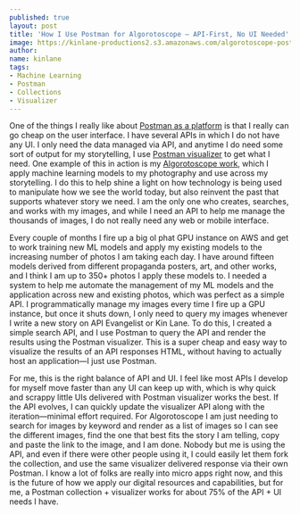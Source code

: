 ```yaml
---
published: true
layout: post
title: 'How I Use Postman for Algorotoscope — API-First, No UI Needed'
image: https://kinlane-productions2.s3.amazonaws.com/algorotoscope-postman-collection-visualizer.png
author:
name: kinlane
tags:
- Machine Learning
- Postman
- Collections
- Visualizer
---
```

One of the things I really like about [Postman as a platform](https://www.postman.com/) is that I really can go cheap on the user interface. I have several APIs in which I do not have any UI. I only need the data managed via API, and anytime I do need some sort of output for my storytelling, I use [Postman visualizer](https://learning.postman.com/docs/sending-requests/visualizer/) to get what I need. One example of this in action is my [Algorotoscope work](https://algorithmic.rotoscope.work/), which I apply machine learning models to my photography and use across my storytelling. I do this to help shine a light on how technology is being used to manipulate how we see the world today, but also reinvent the past that supports whatever story we need. I am the only one who creates, searches, and works with my images, and while I need an API to help me manage the thousands of images, I do not really need any web or mobile interface.

Every couple of months I fire up a big ol phat GPU instance on AWS and get to work training new ML models and apply my existing models to the increasing number of photos I am taking each day. I have around fifteen models derived from different propaganda posters, art, and other works, and I think I am up to 350+ photos I apply these models to. I needed a system to help me automate the management of my ML models and the application across new and existing photos, which was perfect as a simple API. I programmatically manage my images every time I fire up a GPU instance, but once it shuts down, I only need to query my images whenever I write a new story on API Evangelist or Kin Lane. To do this, I created a simple search API, and I use Postman to query the API and render the results using the Postman visualizer. This is a super cheap and easy way to visualize the results of an API responses HTML, without having to actually host an application—I just use Postman.

For me, this is the right balance of API and UI. I feel like most APIs I develop for myself move faster than any UI can keep up with, which is why quick and scrappy little UIs delivered with Postman visualizer works the best. If the API evolves, I can quickly update the visualizer API along with the iteration—minimal effort required. For Algorotoscope I am just needing to search for images by keyword and render as a list of images so I can see the different images, find the one that best fits the story I am telling, copy and paste the link to the image, and I am done. Nobody but me is using the API, and even if there were other people using it, I could easily let them fork the collection, and use the same visualizer delivered response via their own Postman. I know a lot of folks are really into micro apps right now, and this is the future of how we apply our digital resources and capabilities, but for me, a Postman collection + visualizer works for about 75% of the API + UI needs I have.
